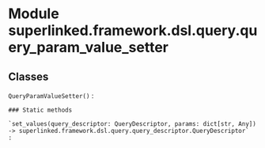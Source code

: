 Module superlinked.framework.dsl.query.query_param_value_setter
===============================================================

Classes
-------

`QueryParamValueSetter()`
:   

    ### Static methods

    `set_values(query_descriptor: QueryDescriptor, params: dict[str, Any]) ‑> superlinked.framework.dsl.query.query_descriptor.QueryDescriptor`
    :